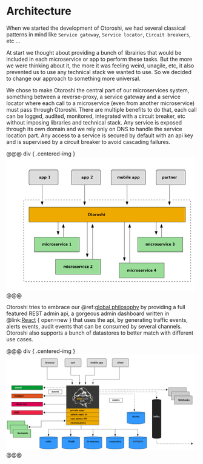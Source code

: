 # Architecture

When we started the development of Otoroshi, we had several classical patterns in mind like `Service gateway`, `Service locator`, `Circuit breakers`, etc ...

At start we thought about providing a bunch of librairies that would be included in each microservice or app to perform these tasks. But the more we were thinking about it, the more it was feeling weird, unagile, etc, it also prevented us to use any technical stack we wanted to use. So we decided to change our approach to something more universal.

We chose to make Otoroshi the central part of our microservices system, something between a reverse-proxy, a service gateway and a service locator where each call to a microservice (even from another microservice) must pass through Otoroshi. There are multiple benefits to do that, each call can be logged, audited, monitored, integrated with a circuit breaker, etc without imposing libraries and technical stack. Any service is exposed through its own domain and we rely only on DNS to handle the service location part. Any access to a service is secured by default with an api key and is supervised by a circuit breaker to avoid cascading failures.

@@@ div { .centered-img }
<img src="./imgs/architecture-1-bis.png" />
@@@

Otoroshi tries to embrace our @ref:[global philosophy](./about.md#philosophy) by providing a full featured REST admin api, a gorgeous admin dashboard written in @link:[React](https://reactjs.org) { open=new } that uses the api, by generating traffic events, alerts events, audit events that can be consumed by several channels. Otoroshi also supports a bunch of datastores to better match with different use cases.

@@@ div { .centered-img }
<img src="./imgs/architecture-2-bis.png" />
@@@
